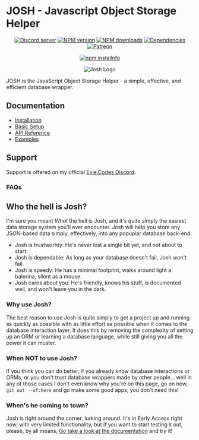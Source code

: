 # JOSH - Javascript Object Storage Helper

<div align="center">
  <p>
    <a href="https://discord.gg/N7ZKH3P"><img src="https://discordapp.com/api/guilds/298508738623438848/embed.png" alt="Discord server" /></a>
    <a href="https://www.npmjs.com/package/josh"><img src="https://img.shields.io/npm/v/josh.svg?maxAge=3600" alt="NPM version" /></a>
    <a href="https://www.npmjs.com/package/josh"><img src="https://img.shields.io/npm/dt/josh.svg?maxAge=3600" alt="NPM downloads" /></a>
    <a href="https://david-dm.org/eslachance/josh"><img src="https://img.shields.io/david/eslachance/josh.svg?maxAge=3600" alt="Dependencies" /></a>
    <a href="https://www.patreon.com/eviecodes"><img src="https://img.shields.io/badge/donate-patreon-F96854.svg" alt="Patreon" /></a>
  </p>
  <p>
    <a href="https://nodei.co/npm/josh/"><img src="https://nodei.co/npm/josh.png?downloads=true&stars=true" alt="npm installnfo" /></a>
  </p>
</div>

<div align="center">
  <p><img src="https://evie.codes/josh-light.png" alt="Josh Logo" />
</div>

JOSH is the JavaScript Object Storage Helper - a simple, effective, and efficient database wrapper.

## Documentation

 * [Installation](https://josh.evie.dev/install)
 * [Basic Setup](https://josh.evie.dev/usage)
 * [API Reference](https://josh.evie.dev/api)
 * [Examples](https://josh.evie.dev/examples)

## Support

Support is offered on my official [Evie.Codes Discord](https://discord.gg/N7ZKH3P).

### FAQs

## Who the hell is Josh?

I'm sure you meant *What* the hell is Josh, and it's quite simply the easiest data storage system you'll ever encounter. Josh will help you
store any JSON-based data simply, effectively, into any popuplar database back-end.

* Josh is trustworhty: He's never lost a single bit yet, and not about to start.
* Josh is dependable: As long as your database doesn't fail, Josh won't fail.
* Josh is speedy: He has a minimal footprint, walks around light a balerina, silent as a mouse.
* Josh cares about you: He's friendly, knows his stuff, is documented well, and won't leave you in the dark.

### Why use Josh?

The best reason to use Josh is quite simply to get a project up and running as quickly as possible with as little effort as possible when it
comes to the database interaction layer.  It does this by removing the complexity of setting up an ORM or learning a database language, while
still giving you all the power it can muster.

### When NOT to use Josh?

If you think you can do better, if you already know database interactions or ORMs, or you don't trust database wrappers made by other people...
well in any of those cases I don't even know why you're on this page, go on now, `git out --of:here` and go make some good apps, you don't need this!

### When's he coming to town?

Josh is right around the corner, lurking around. It's in Early Access right now, with very limited functionality, but if you want to start testing it out, please, by all means, [Go take a look at the documentation](https://josh.evie.dev/) and try it!